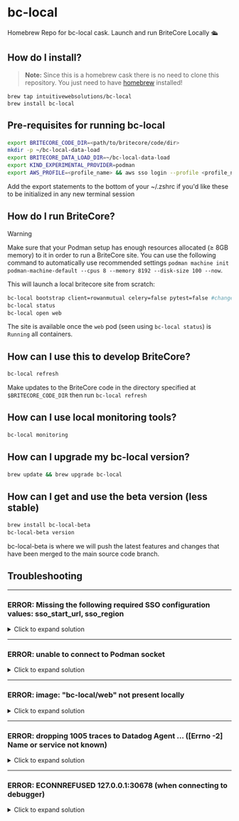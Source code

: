 # bc-local
Homebrew Repo for bc-local cask. Launch and run BriteCore Locally 🛳️

## How do I install?

> **Note:** Since this is a homebrew cask there is no need to clone this repository. You just need to have [homebrew](https://brew.sh) installed!

```
brew tap intuitivewebsolutions/bc-local
brew install bc-local
```

## Pre-requisites for running bc-local

```sh
export BRITECORE_CODE_DIR=<path/to/britecore/code/dir>
mkdir -p ~/bc-local-data-load
export BRITECORE_DATA_LOAD_DIR=~/bc-local-data-load
export KIND_EXPERIMENTAL_PROVIDER=podman
export AWS_PROFILE=<profile_name> && aws sso login --profile <profile_name>  # Replace <profile_name> with a profile from ~/.aws/config
```

Add the export statements to the bottom of your ~/.zshrc if you'd like these to be initialized in any new terminal session

## How do I run BriteCore?

> [!WARNING]
> Make sure that your Podman setup has enough resources allocated (≥ 8GB memory) to it in order to run a BriteCore site. You can use the following command to automatically use recommended settings `podman machine init podman-machine-default --cpus 8 --memory 8192 --disk-size 100 --now`. 

This will launch a local britecore site from scratch:
```sh
bc-local bootstrap client=rowanmutual celery=false pytest=false #change args as needed
bc-local status
bc-local open web
```
The site is available once the `web` pod (seen using `bc-local status`) is `Running` all containers.

## How can I use this to develop BriteCore?

```sh
bc-local refresh
```

Make updates to the BriteCore code in the directory specified at `$BRITECORE_CODE_DIR` then run `bc-local refresh`

## How can I use local monitoring tools?

```sh
bc-local monitoring
```

## How can I upgrade my bc-local version?

```sh
brew update && brew upgrade bc-local
```

## How can I get and use the beta version (less stable)
```sh
brew install bc-local-beta
bc-local-beta version
```
bc-local-beta is where we will push the latest features and changes that have been merged to the main source code branch.

## Troubleshooting
----
### ERROR: Missing the following required SSO configuration values: sso_start_url, sso_region
<details>
<summary>Click to expand solution</summary>

You'll encounter this error if your profile isn't configured in your `~/.aws/config` file. You can use the following profile or model a custom profile based on the one below. If you use the profile below, you can retry the authentication process using `export AWS_PROFILE=bcp_engineer && aws sso login --profile bcp_engineer` 

```ini
[profile bcp_engineer]
region = us-east-1
cli_auto_prompt = on-partial
sso_start_url = https://britecore-accounts.awsapps.com/start#/
sso_region = us-east-1
sso_account_id = 313750358190
sso_role_name = BriteCoreProEngineer
duration_seconds = 14400
output = text
```
</details>

----
### ERROR: unable to connect to Podman socket
<details>
<summary>Click to expand solution</summary>

<img src="./docs/images/err_unable_to_connect_to_podman_socket.png" alt="Screenshot of the terminal error" width="1000">

Example terminal error

<br>
This problem typically is due to the podman VM setup not properly creating necessary connections. You can validate the issue by running `podman system connection list` not getting any output.

To fix you'll want to run the following 
```sh
podman machine init
podman machine start
```

Then you should see output upon rerun of `podman system connection list`

</details>

----
### ERROR: image: "bc-local/web" not present locally
<details>
<summary>Click to expand solution</summary>
<img src="./docs/images/err_bc_local_web_image_not_present_locally.png" alt="Screenshot of the terminal error" width="600">

Example terminal error

<br>
If you're using podman and encountering a problem with `kind load docker-image...` when using `podman` where the error is something like `ERROR: image: "bc-local/web" not present locally` and you can see the image when using `podman images`, then the issue could be that your docker shim is not working properly and you can fix by running 

```sh
sudo ln -sf "$(command -v podman)" /usr/local/bin/docker
```

</details>

----
### ERROR: dropping 1005 traces to Datadog Agent ... ([Errno -2] Name or service not known) 
<details>
<summary>Click to expand solution</summary>
If you're seeing many error logs related to the DataDog Agent, it's typically because it's unable to find the bc-local monitoring stack. You can resolve this by launching the monitoring stack 

```sh
bc-local monitoring
```

</details>

----
### ERROR: ECONNREFUSED 127.0.0.1:30678 (when connecting to debugger)
<details>
<summary>Click to expand solution</summary>
<img src="./docs/images/err_ECONNREFUSED_port_30678.png" alt="Screenshot of the VS Code error" width="300">

Example VS Code error popup

<br>
If you see this error when attempting to connect to the debugger port, this may be because the bc-local kind cluster is not exposing the port. You can test this by executing `lsof -i TCP |grep 30678` which should provide and output like `gvproxy ... TCP *:30678 (LISTEN)`. 

If you get no output then run the following to fix:
```
bc-local clean
bc-local bootstrap
```

</details>